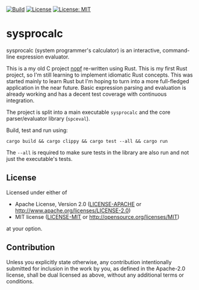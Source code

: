 [![Build](https://github.com/Teknomancer/sysprocalc/workflows/build/badge.svg)](https://github.com/Teknomancer/sysprocalc/actions?query=workflow%3ABuild)
[![License](https://img.shields.io/badge/license-Apache%202.0-blue)](https://opensource.org/licenses/Apache-2.0)
[![License: MIT](https://img.shields.io/badge/license-MIT-blue)](https://opensource.org/licenses/MIT)
  
# sysprocalc
sysprocalc (system programmer's calculator) is an interactive, command-line expression evaluator.

This is a my old C project [nopf](https://github.com/Teknomancer/nopf) re-written using Rust. This is my first Rust project, so I'm still learning to implement idiomatic Rust concepts. This was started mainly to learn Rust but I'm hoping to turn into a more full-fledged application in the near future. Basic expression parsing and evaluation is already working and has a decent test coverage with continuous integration.

The project is split into a main executable `sysprocalc` and the core parser/evaluator library (`spceval`).

Build, test and run using:
```
cargo build && cargo clippy && cargo test --all && cargo run
```

The `--all` is required to make sure tests in the library are also run and not just the executable's tests.

## License

Licensed under either of

 * Apache License, Version 2.0
   ([LICENSE-APACHE](LICENSE-APACHE) or http://www.apache.org/licenses/LICENSE-2.0)
 * MIT license
   ([LICENSE-MIT](LICENSE-MIT) or http://opensource.org/licenses/MIT)

at your option.

## Contribution

Unless you explicitly state otherwise, any contribution intentionally submitted
for inclusion in the work by you, as defined in the Apache-2.0 license, shall be
dual licensed as above, without any additional terms or conditions.
